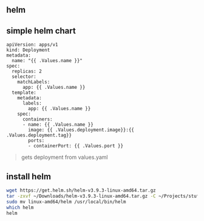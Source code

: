 ## helm

## simple helm chart

```code
apiVersion: apps/v1
kind: Deployment
metadata:
  name: "{{ .Values.name }}"
spec:
  replicas: 2
  selector:
    matchLabels:
      app: {{ .Values.name }}
  template:
    metadata:
      labels:
        app: {{ .Values.name }}
    spec:
      containers:
      - name: {{ .Values.name }}
        image: {{ .Values.deployment.image}}:{{ .Values.deployment.tag}}
        ports:
        - containerPort: {{ .Values.port }}
```
> gets deployment from values.yaml

## install helm

```bash 
wget https://get.helm.sh/helm-v3.9.3-linux-amd64.tar.gz
tar -zxvf ~/Downloads/helm-v3.9.3-linux-amd64.tar.gz -C ~/Projects/stuff/helm
sudo mv linux-amd64/helm /usr/local/bin/helm
which helm
helm
```



